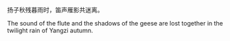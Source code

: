 扬子秋残暮雨时，笛声雁影共迷离。

The sound of the flute 
and the shadows of the geese 
are lost together 
in the twilight rain 
of Yangzi autumn.

<!---
haoxjc/haoxjc is a ✨ special ✨ repository because its `README.md` (this file) appears on your GitHub profile.
You can click the Preview link to take a look at your changes.
--->
